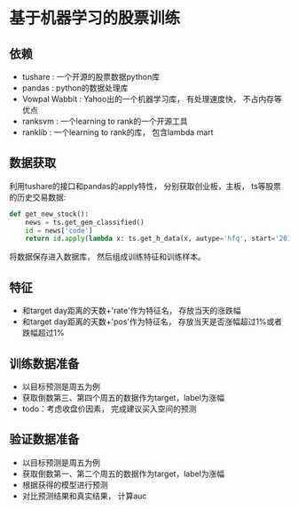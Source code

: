 # 基于机器学习的股票训练

<!-- create time: 2015-06-25 22:33:10  -->

<!-- This file is created from $MARBOO_HOME/.media/starts/default.md
本文件由 $MARBOO_HOME/.media/starts/default.md 复制而来 -->

## 依赖

* tushare : 一个开源的股票数据python库
* pandas : python的数据处理库
* Vowpal Wabbit : Yahoo出的一个机器学习库， 有处理速度快， 不占内存等优点
* ranksvm : 一个learning to rank的一个开源工具
* ranklib : 一个learning to rank的库， 包含lambda mart

## 数据获取

利用tushare的接口和pandas的apply特性， 分别获取创业板，主板， ts等股票的历史交易数据:

``` python
def get_new_stock():
    news = ts.get_gem_classified()
    id = news['code']
    return id.apply(lambda x: ts.get_h_data(x, autype='hfq', start='2013-01-01', end='2015-06-20'))
```

将数据保存进入数据库， 然后组成训练特征和训练样本。

## 特征

* 和target day距离的天数+'rate'作为特征名， 存放当天的涨跌幅
* 和target day距离的天数+'pos'作为特征名， 存放当天是否涨幅超过1%或者跌幅超过1%

## 训练数据准备

* 以目标预测是周五为例
* 获取倒数第三、第四个周五的数据作为target，label为涨幅 
* todo：考虑收盘价因素， 完成建议买入空间的预测

## 验证数据准备


* 以目标预测是周五为例
* 获取倒数第一、第二个周五的数据作为target，label为涨幅 
* 根据获得的模型进行预测
* 对比预测结果和真实结果， 计算auc




